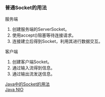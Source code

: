 ### 普通Socket的用法  
服务端
1. 创建服务端的ServerSocket。
1. 使用accept()阻塞等待连接请求。
1. 连接建立后得到Socket，利用其进行数据交互。

客户端
1. 创建客户端Socket。
1. 通过输入流得到信息。
1. 通过输出流发送信息。

[Java中的Socket的用法](https://www.cnblogs.com/zhanglei93/p/6217384.html)  
[Java NIO](http://www.cnblogs.com/zhanglei93/p/6653923.html)  
